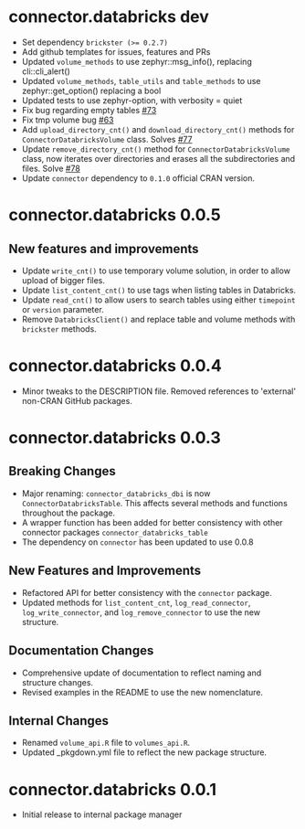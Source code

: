 # connector.databricks dev

* Set dependency `brickster (>= 0.2.7)`
* Add github templates for issues, features and PRs
* Updated `volume_methods` to use zephyr::msg_info(), replacing cli::cli_alert()
* Updated `volume_methods`, `table_utils` and `table_methods` to use zephyr::get_option() replacing a bool
* Updated tests to use zephyr-option, with verbosity = quiet
* Fix bug regarding empty tables [#73](https://github.com/NovoNordisk-OpenSource/connector.databricks/issues/73)
* Fix tmp volume bug [#63](https://github.com/NovoNordisk-OpenSource/connector.databricks/issues/63)
* Add `upload_directory_cnt()` and `download_directory_cnt()` methods for
`ConnectorDatabricksVolume` class. Solves [#77](https://github.com/NovoNordisk-OpenSource/connector.databricks/issues/77)
* Update `remove_directory_cnt()` method for `ConnectorDatabricksVolume` class, now iterates over directories and erases all the subdirectories and files. Solve [#78](https://github.com/NovoNordisk-OpenSource/connector.databricks/issues/78)
* Update `connector` dependency to `0.1.0` official CRAN version.

# connector.databricks 0.0.5

## New features and improvements

* Update `write_cnt()` to use temporary volume solution, in order to allow upload of bigger files.
* Update `list_content_cnt()` to use tags when listing tables in Databricks.
* Update `read_cnt()` to allow users to search tables using either `timepoint` or `version` parameter.
* Remove `DatabricksClient()` and replace table and volume methods with `brickster` methods.

# connector.databricks 0.0.4

* Minor tweaks to the DESCRIPTION file. Removed references to 'external' non-CRAN GitHub packages.

# connector.databricks 0.0.3

## Breaking Changes

* Major renaming: `connector_databricks_dbi` is now `ConnectorDatabricksTable`. This affects several methods and functions throughout the package.
* A wrapper function has been added for better consistency with other connector packages `connector_databricks_table`
* The dependency on `connector` has been updated to use 0.0.8

## New Features and Improvements

* Refactored API for better consistency with the `connector` package.
* Updated methods for `list_content_cnt`, `log_read_connector`, `log_write_connector`, and `log_remove_connector` to use the new structure.

## Documentation Changes

* Comprehensive update of documentation to reflect naming and structure changes.
* Revised examples in the README to use the new nomenclature.

## Internal Changes

* Renamed `volume_api.R` file to `volumes_api.R`.
* Updated _pkgdown.yml file to reflect the new package structure.

# connector.databricks 0.0.1
* Initial release to internal package manager
